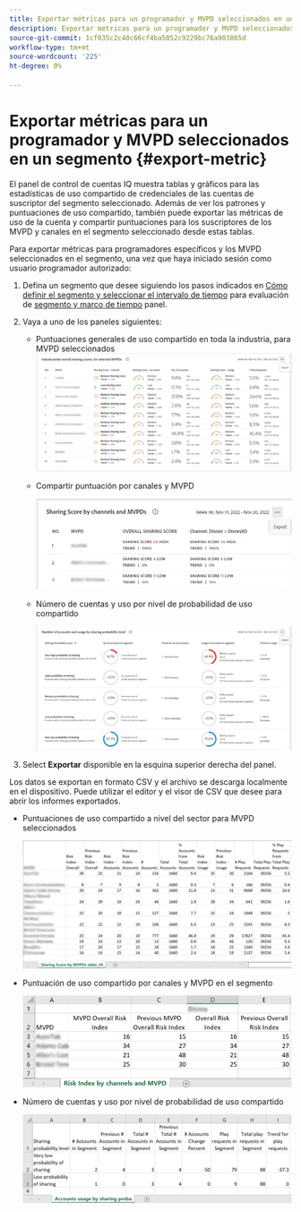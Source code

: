 ```yaml
---
title: Exportar métricas para un programador y MVPD seleccionados en un segmento
description: Exportar métricas para un programador y MVPD seleccionados en un segmento
source-git-commit: 1cf035c2c40c66cf4ba5052c9229bc76a903865d
workflow-type: tm+mt
source-wordcount: '225'
ht-degree: 0%

---
```


# Exportar métricas para un programador y MVPD seleccionados en un segmento {#export-metric}

El panel de control de cuentas IQ muestra tablas y gráficos para las estadísticas de uso compartido de credenciales de las cuentas de suscriptor del segmento seleccionado. Además de ver los patrones y puntuaciones de uso compartido, también puede exportar las métricas de uso de la cuenta y compartir puntuaciones para los suscriptores de los MVPD y canales en el segmento seleccionado desde estas tablas.

Para exportar métricas para programadores específicos y los MVPD seleccionados en el segmento, una vez que haya iniciado sesión como usuario programador autorizado:

1. Defina un segmento que desee siguiendo los pasos indicados en [Cómo definir el segmento y seleccionar el intervalo de tiempo](/help/AccountIQ/howto-select-segment-timeframe.md) para evaluación de [segmento y marco de tiempo](/help/AccountIQ/segments-timeframe.md) panel.

1. Vaya a uno de los paneles siguientes:

   * Puntuaciones generales de uso compartido en toda la industria, para MVPD seleccionados
      ![](assets/ind-sharpanel-export-option.png)

   * Compartir puntuación por canales y MVPD

      ![](assets/sharscorepanel-export-option.png)

   * Número de cuentas y uso por nivel de probabilidad de uso compartido

      ![](assets/usage-panel-export-option.png)

1. Select **Exportar** disponible en la esquina superior derecha del panel.

Los datos se exportan en formato CSV y el archivo se descarga localmente en el dispositivo. Puede utilizar el editor y el visor de CSV que desee para abrir los informes exportados.

* Puntuaciones de uso compartido a nivel del sector para MVPD seleccionados

   ![](assets/export-ind-sharing-score.png)

* Puntuación de uso compartido por canales y MVPD en el segmento

   ![](assets/export-risk-index-by-mvpdchannels.png)

* Número de cuentas y uso por nivel de probabilidad de uso compartido

   ![](assets/export-acc-usage.png)
